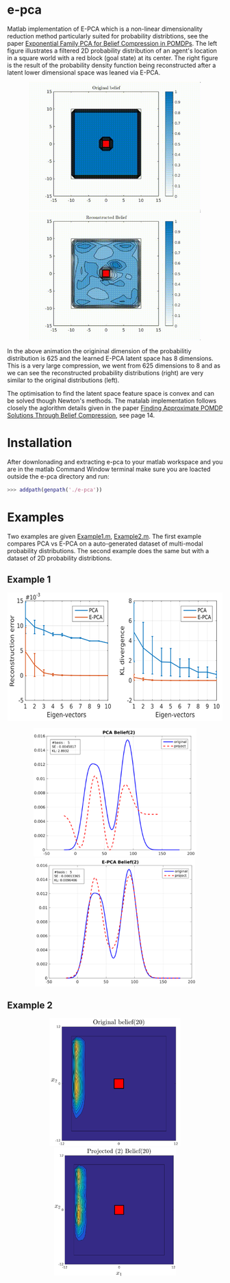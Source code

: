 # e-pca

Matlab implementation of E-PCA which is a non-linear dimensionality reduction method particularly suited for probability distribtions, see the paper [Exponential Family PCA for Belief Compression
in POMDPs](http://www.cs.cmu.edu/~ggordon/nickr-ggordon.nips02.pdf). The left figure illustrates a filtered 2D probability distribution of an agent's location in a square world with a red block (goal state) at its center. The right figure is the result of the probability density function being reconstructed after a latent lower dimensional space was leaned via E-PCA.

<p align="center">
<img src="./docs/original_belief.gif" alt="original_belief" height="300" > <img src="./docs/reconstructed_belief.gif" alt="reconstructed_belief" height="300">
</p>

In the above animation the origininal dimension of the probabilitiy distribution is 625 and the learned E-PCA latent space
has 8 dimensions. This is a very large compression, we went from 625 dimensions to 8 and as we can see the reconstructed probability distributions (right) are very similar to the original distributions (left).

The optimisation to find the latent space feature space is convex and can be solved though Newton's methods. The matalab implementation follows closely the aglorithm details given in the paper [Finding Approximate POMDP Solutions Through Belief
Compression](https://arxiv.org/pdf/1107.0053.pdf), see page 14.

# Installation 

After downlonading and extracting e-pca to your matlab workspace and you are in the matlab Command Window terminal 
make sure you are loacted outside the e-pca directory and run:

```matlab
>>> addpath(genpath('./e-pca'))
```

# Examples

Two examples are given [Example1.m](https://github.com/gpldecha/e-pca/blob/master/Example1.m), [Example2.m](https://github.com/gpldecha/e-pca/blob/master/Example2.m). The first example compares PCA vs E-PCA on a
auto-generated dataset of multi-modal probability distributions. The second example does the same but with 
a dataset of 2D probability distribtions.

## Example 1

<p align="center">
<img src="./docs/PCA_EPCA.png" height="300" >
</p>

<p align="center">
<img src="./docs/PCA_proj_5.png" height="300" > <img src="./docs/EPCA_proj5.png" height="300">
</p>

## Example 2

<p align="center">
<img src="./docs/original_pdf_20.png" height="300" > <img src="./docs/reconstructed_pdf_20.png" height="300">
</p>





